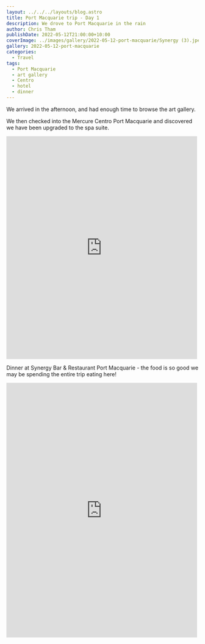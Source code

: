 ```yaml
---
layout: ../../../layouts/blog.astro
title: Port Macquarie trip - Day 1
description: We drove to Port Macquarie in the rain
author: Chris Tham
publishDate: 2022-05-12T21:00:00+10:00
coverImage: ../images/gallery/2022-05-12-port-macquarie/Synergy (3).jpeg
gallery: 2022-05-12-port-macquarie
categories:
  - Travel
tags:
  - Port Macquarie
  - art gallery
  - Centro
  - hotel
  - dinner
---
```


We arrived in the afternoon, and had enough time to browse the art gallery.

We then checked into the Mercure Centro Port Macquarie and discovered we have been upgraded to the spa suite.

<iframe src="https://www.facebook.com/plugins/post.php?href=https%3A%2F%2Fwww.facebook.com%2Fchris1.tham%2Fposts%2Fpfbid0dntjHdsY72YXrk3KYKas3VDD7jUmQqB3JRqKXGft2vqAhe5uJ8JBKYLiHmUUnf2il&show_text=true&width=500" width="500" height="582" style="border:none;overflow:hidden" scrolling="no" frameborder="0" allowfullscreen="true" allow="autoplay; clipboard-write; encrypted-media; picture-in-picture; web-share"></iframe>

Dinner at Synergy Bar & Restaurant Port Macquarie - the food is so good we may be spending the entire trip eating here!

<iframe src="https://www.facebook.com/plugins/post.php?href=https%3A%2F%2Fwww.facebook.com%2Fchris1.tham%2Fposts%2Fpfbid0HSmWhcCv9JDdEjGc6GahH44sX5pGsXCHhHBYDsBhhCH7Jb5J375fL4YVNbiZ43Skl&show_text=true&width=500" width="500" height="665" style="border:none;overflow:hidden" scrolling="no" frameborder="0" allowfullscreen="true" allow="autoplay; clipboard-write; encrypted-media; picture-in-picture; web-share"></iframe>
